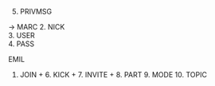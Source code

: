 
5. PRIVMSG 

-> MARC
2. NICK     
3. USER     
4. PASS     
    



EMIL
1. JOIN +
    6. KICK +
    7. INVITE +
    8. PART
    9. MODE
    10. TOPIC

